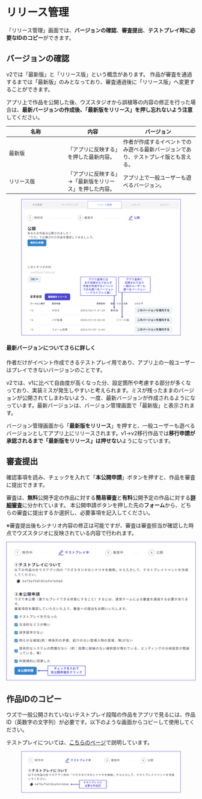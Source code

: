 # リリース管理

「リリース管理」画面では、**バージョンの確認**、**審査提出**、**テストプレイ時に必要なIDのコピー**ができます。



## バージョンの確認

v2では「最新版」と「リリース版」という概念があります。 作品が審査を通過するまでは「最新版」のみとなっており、審査通過後に「リリース版」へ変更することができます。

アプリ上で作品を公開した後、ウズスタジオから誤植等の内容の修正を行った場合は、**最新バージョンの作成後、「最新版をリリース」を押し忘れないよう注意**してください。

<table><thead><tr><th width="142.33333333333331">名称</th><th>内容</th><th>バージョン</th></tr></thead><tbody><tr><td>最新版</td><td>「アプリに反映する」を押した最新内容。</td><td>作者が作成するイベントでのみ遊べる最新バージョンであり、テストプレイ版とも言える。</td></tr><tr><td>リリース版</td><td>「アプリに反映する」→「最新版をリリース」を押した内容。</td><td>アプリ上で一般ユーザーも遊べるバージョン。</td></tr></tbody></table>



<figure><img src="../.gitbook/assets/image (6) (1) (1).png" alt=""><figcaption></figcaption></figure>

#### 最新バージョンについてさらに詳しく

作者だけがイベント作成できるテストプレイ用であり、アプリ上の一般ユーザーはプレイできないバージョンのことです。

v2では、v1に比べて自由度が高くなった分、設定箇所や考慮する部分が多くなっており、実装ミスが発生しやすいと考えられます。ミスが残ったままのバージョンが公開されてしまわないよう、一度、最新バージョンが作成されるようになっています。最新バージョンは、バージョン管理画面で「最新版」と表示されます。

バージョン管理画面から「**最新版をリリース**」を押すと、一般ユーザーも遊べるバージョンとしてアプリ上にリリースされます。v1→v2移行作品では**移行申請が承認されるまで「最新版をリリース」は押せない**ようになっています。



## 審査提出

&#x20;確認事項を読み、チェックを入れて「**本公開申請**」ボタンを押すと、作品を審査に提出できます。

審査は、**無料**公開予定の作品に対する**簡易審査**と**有料**公開予定の作品に対する[**詳細審査**](../overview/makingflow/submit/check.md)に分かれています。 本公開申請ボタンを押した先の**フォーム**から、どちらの審査に提出するか選択し、必要事項を記入してください。

※審査提出後もシナリオ内容の修正は可能ですが、審査は審査担当が確認した時点でウズスタジオに反映されている内容で行われます。

![](../images/submit2.png)



## 作品IDのコピー

ウズで一般公開されていないテストプレイ段階の作品をアプリで見るには、作品ID（英数字の文字列）が必要です。以下のような画面からコピーして使用してください。

テストプレイについては、[こちらのページ](../overview/makingflow/testplay.md)で説明しています。

<figure><img src="../.gitbook/assets/image (21).png" alt=""><figcaption></figcaption></figure>


